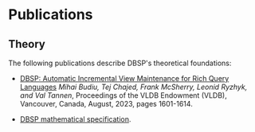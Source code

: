 # Publications

## Theory

The following publications describe DBSP's theoretical foundations:

* [DBSP: Automatic Incremental View Maintenance for Rich Query
  Languages](../static/vldb23.pdf) *Mihai Budiu, Tej Chajed, Frank
  McSherry, Leonid Ryzhyk, and Val Tannen*, Proceedings of the VLDB
  Endowment (VLDB), Vancouver, Canada, August, 2023, pages 1601-1614.

* [DBSP mathematical specification](/spec.pdf).

